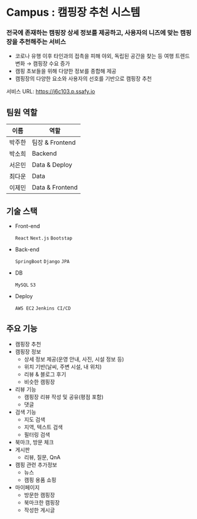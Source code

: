 # Campus : 캠핑장 추천 시스템
### 전국에 존재하는 캠핑장 상세 정보를 제공하고, 사용자의 니즈에 맞는 캠핑장을 추천해주는 서비스
- 코로나 유행 이후 타인과의 접촉을 피해 야외, 독립된 공간을 찾는 등 여행 트렌드 변화 
→ 캠핑장 수요 증가
- 캠핑 초보들을 위해 다양한 정보를 종합해 제공
- 캠핑장의 다양한 요소와 사용자의 선호를 기반으로 캠핑장 추천

서비스 URL: https://j6c103.p.ssafy.io


## 팀원 역할
| 이름 | 역할 |
| ---- | ---- |
| 박주한 | 팀장 & Frontend |
| 박소희 | Backend |
| 서은민 | Data & Deploy |
| 최다운 | Data |
| 이제민 | Data & Frontend |

## 기술 스택
- Front-end
    
    `React` `Next.js` `Bootstap` 
    
- Back-end
    
    `SpringBoot` `Django` `JPA`
    
- DB
    
    `MySQL` `S3`
    
- Deploy
    
    `AWS EC2` `Jenkins CI/CD`


## 주요 기능
- 캠핑장 추천
- 캠핑장 정보
    - 상세 정보 제공(운영 안내, 사진, 시설 정보 등)
    - 위치 기반(날씨, 주변 시설, 내 위치)
    - 리뷰 & 블로그 후기
    - 비슷한 캠핑장
- 리뷰 기능
    - 캠핑장 리뷰 작성 및 공유(평점 포함)
    - 댓글
- 검색 기능
    - 지도 검색
    - 지역, 텍스트 검색
    - 필터링 검색
- 북마크, 방문 체크
- 게시판
    - 리뷰, 질문, QnA
- 캠핑 관련 추가정보
    - 뉴스
    - 캠핑 용품 쇼핑
- 마이페이지
    - 방문한 캠핑장
    - 북마크한 캠핑장
    - 작성한 게시글
